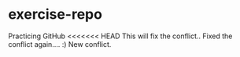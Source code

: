 # exercise-repo
Practicing GitHub
<<<<<<< HEAD
This will fix the conflict..
Fixed the conflict again.... :)
New conflict.
